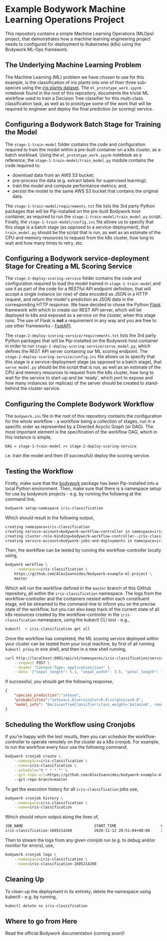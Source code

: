 # Example Bodywork Machine Learning Operations Project

This repository contains a simple Machine Learning Operations (MLOps) project, that demonstrates how a machine learning engineering project needs to configured for deployment to Kubernetes (k8s) using the Bodywork ML-Ops framework.

## The Underlying Machine Learning Problem

The Machine Learning (ML) problem we have chosen to use for this example, is the classification of iris plants into one of their three sub-species using the [iris plants dataset](https://scikit-learn.org/stable/datasets/index.html#iris-dataset). The `ml_prototype_work.ipynb` notebook found in the root of this repository, documents the trivial ML workflow used to train a Decision Tree classifier for this multi-class classification task, as well as to prototype some of the work that will be required to engineer and deploy the final prediction (or scoring) service.

## Configuring a Bodywork Batch Stage for Training the Model

The `stage-1-train-model` folder contains the code and configuration required to train the model within a pre-built container on a k8s cluster, as a batch workload. Using the `ml_prototype_work.ipynb` notebook as a reference, the `stage-1-train-model/train_model.py` module contains the code required to:

- download data from an AWS S3 bucket;
- pre-process the data (e.g. extract labels for supervised learning);
- train the model and compute performance metrics; and,
- persist the model to the same AWS S3 bucket that contains the original data.

The `stage-1-train-model/requirements.txt` file lists the 3rd party Python packages that will be Pip-installed on the pre-built Bodywork host container, as required to run the `stage-1-train-model/train_model.py` script. Finally, the `stage-1-train-model/config.ini` file allows us to specify that this stage is a batch stage (as opposed to a service-deployment), that `train_model.py` should be the script that is run, as well as an estimate of the CPU and memory resources to request from the k8s cluster, how long to wait and how many times to retry, etc.

## Configuring a Bodywork service-deployment Stage for Creating a ML Scoring Service

The `stage-2-deploy-scoring-service` folder contains the code and configuration required to load the model trained in `stage-1-train-model` and use it as part of the code for a RESTful API endpoint definition, that will accept a single instance (or row) of data encoded as JSON in a HTTP request, and return the model's prediction as JSON data in the corresponding HTTP response. We have decided to chose the Python [Flask](https://flask.palletsprojects.com/en/1.1.x/) framework with which to create our REST API server, which will be deployed to k8s and exposed as a service on the cluster, when this stage runs. The use of Flask is **not** a requirement in any way and you are free to use other frameworks - [FastAPI](https://fastapi.tiangolo.com).

The `stage-2-deploy-scoring-service/requirements.txt` lists the 3rd party Python packages that will be Pip-installed on the Bodywork host container in order to run `stage-2-deploy-scoring-service/serve_model.py`, which defines the REST API server containing our ML scoring endpoint. The `stage-2-deploy-scoring-service/config.ini` file allows us to specify that this stage is a service-deployment stage (as opposed to a batch stage), that `serve_model.py` should be the script that is run, as well as an estimate of the CPU and memory resources to request from the k8s cluster, how long to wait for the service to start-up and be 'ready', which port to expose and how many instances (or replicas) of the server should be created to stand-behind the cluster-service.

## Configuring the Complete Bodywork Workflow

The `bodywork.ini` file in the root of this repository contains the configuration for the whole workflow - a workflow being a collection of stages, run in a specific order as represented by a Directed Acyclic Graph (or DAG). The most important element is the specification of the workflow DAG, which in this instance is simple,

```
DAG = stage-1-train-model >> stage-2-deploy-scoring-service
```

i.e. train the model and then (if successful) deploy the scoring service.

## Testing the Workflow

Firstly, make sure that the [bodywork](https://pypi.org/project/bodywork/) package has been Pip-installed into a local Python environment. Then, make sure that there is a namespace setup for use by bodywork projects - e.g. by running the following at the command line,

```bash
bodywork setup-namespace iris-classification
```

Which should result in the following output,

```bash
creating namespace=iris-classification
creating service-account=bodywork-workflow-controller in namespace=iris-classification
creating cluster-role-binding=bodywork-workflow-controller--iris-classification
creating service-account=bodywork-jobs-and-deployments in namespace=iris-classification
```

Then, the workflow can be tested by running the workflow-controller locally using,

```bash
bodywork workflow \
    --namespace=iris-classification \
    https://github.com/AlexIoannides/bodywork-example-ml-project \
    master
```

Which will run the workflow defined in the `master` branch of this GitHub repository, all within the `iris-classification` namespace. The logs from the workflow-controller and the containers nested within each constituent stage, will be streamed to the command-line to inform you on the precise state of the workflow, but you can also keep track of the current state of all k8s resources created by the workflow-controller in the `iris-classification` namespace, using the kubectl CLI tool - e.g.,

```bash
kubectl -n iris-classification get all
```

Once the workflow has completed, the ML scoring service deployed within your cluster can be tested from your local machine, by first of all running `kubectl proxy` in one shell, and then in a new shell running,

```bash
curl http://localhost:8001/api/v1/namespaces/iris-classification/services/bodywork-example-ml-project--stage-2-deploy-scoring-service/proxy/iris/v1/score \
    --request POST \
    --header "Content-Type: application/json" \
    --data '{"sepal_length": 5.1, "sepal_width": 3.5, "petal_length": 1.4, "petal_width": 0.2}'
```

If successful, you should get the following response,

```json
{
    "species_prediction":"setosa",
    "probabilities":"setosa=1.0|versicolor=0.0|virginica=0.0",
    "model_info": "DecisionTreeClassifier(class_weight='balanced', random_state=42)"
}
```

## Scheduling the Workflow using Cronjobs

If you're happy with the test results, then you can schedule the workflow-controller to operate remotely on the cluster as a k8s cronjob. For example, to run the workflow every hour use the following command,

```bash
bodywork cronjob create \
    --namespace=iris-classification \
    --name=iris-classification \
    --schedule="0 * * * *" \
    --git-repo-url=https://github.com/AlexIoannides/bodywork-example-ml-project
    --git-repo-branch=master
```

To get the execution history for all `iris-classification` jobs use,

```bash
bodywork cronjob history \
    --namespace=iris-classification \
    --name=iris-classification
```

Which should return output along the lines of,

```bash
JOB_NAME                                START_TIME                    COMPLETION_TIME               ACTIVE      SUCCEEDED       FAILED
iris-classification-1605214260          2020-11-12 20:51:04+00:00     2020-11-12 20:52:34+00:00     0           1               0
```

Then to stream the logs from any given cronjob run (e.g. to debug and/or monitor for errors), use,

```bash
bodywork cronjob logs \
    --namespace=iris-classification \
    --name=iris-classification-1605214260
```

## Cleaning Up

To clean-up the deployment in its entirety, delete the namespace using kubectl - e.g. by running,

```bash
kubectl delete ns iris-classification
```

## Where to go from Here

Read the official Bodywork documentation (coming soon)!
